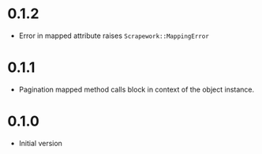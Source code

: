 # 0.1.2

  * Error in mapped attribute raises `Scrapework::MappingError`

# 0.1.1

  * Pagination mapped method calls block in context of the object instance.

# 0.1.0

  * Initial version
